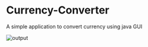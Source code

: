 # Currency-Converter
A simple application to convert currency using java GUI


![output](https://user-images.githubusercontent.com/32305554/47933124-ab7b2f00-def9-11e8-9732-f01deaaeb7cb.PNG)


